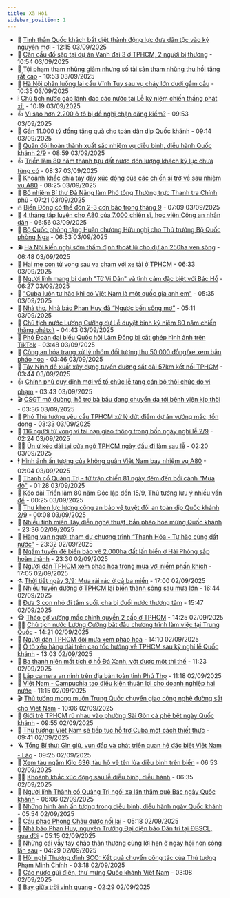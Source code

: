```yaml
---
title: Xã Hội
sidebar_position: 1
---
```


<!-- dantri-xa-hoi:START -->
- 🫣 [Tinh thần Quốc khách bất diệt thành động lực đưa dân tộc vào kỷ nguyên mới](https://dantri.com.vn/xa-hoi/tinh-than-quoc-khach-bat-diet-thanh-dong-luc-dua-dan-toc-vao-ky-nguyen-moi-20250903191508366.htm) - 12:15 03/09/2025
- 💼 [Cần cẩu đổ sập tại dự án Vành đai 3 ở TPHCM, 2 người bị thương](https://dantri.com.vn/xa-hoi/can-cau-do-sap-tai-du-an-vanh-dai-3-o-tphcm-2-nguoi-bi-thuong-20250903175159077.htm) - 10:54 03/09/2025
- 🎊 [Tội phạm tham nhũng giảm nhưng số tài sản tham nhũng thu hồi tăng rất cao](https://dantri.com.vn/xa-hoi/toi-pham-tham-nhung-giam-nhung-so-tai-san-tham-nhung-thu-hoi-tang-rat-cao-20250903174953156.htm) - 10:53 03/09/2025
- 🙉 [Hà Nội phân luồng lại cầu Vĩnh Tuy sau vụ cháy lớn dưới gầm cầu](https://dantri.com.vn/xa-hoi/ha-noi-phan-luong-lai-cau-vinh-tuy-sau-vu-chay-lon-duoi-gam-cau-20250903171715256.htm) - 10:35 03/09/2025
- 🕯 [Chủ tịch nước gặp lãnh đạo các nước tại Lễ kỷ niệm chiến thắng phát xít](https://dantri.com.vn/xa-hoi/chu-tich-nuoc-gap-lanh-dao-cac-nuoc-tai-le-ky-niem-chien-thang-phat-xit-20250903171938677.htm) - 10:19 03/09/2025
- 👍 [Vì sao hơn 2.200 ô tô bị đề nghị chặn đăng kiểm?](https://dantri.com.vn/xa-hoi/vi-sao-hon-2200-o-to-bi-de-nghi-chan-dang-kiem-20250903153033577.htm) - 09:53 03/09/2025
- 🤖 [Gần 11.000 tỷ đồng tặng quà cho toàn dân dịp Quốc khánh](https://dantri.com.vn/xa-hoi/gan-11000-ty-dong-tang-qua-cho-toan-dan-dip-quoc-khanh-20250903161214589.htm) - 09:14 03/09/2025
- 🙉 [Quân đội hoàn thành xuất sắc nhiệm vụ diễu binh, diễu hành Quốc khánh 2/9](https://dantri.com.vn/xa-hoi/quan-doi-hoan-thanh-xuat-sac-nhiem-vu-dieu-binh-dieu-hanh-quoc-khanh-29-20250903155602958.htm) - 08:59 03/09/2025
- 👍 [Triển lãm 80 năm thành tựu đất nước đón lượng khách kỷ lục chưa từng có](https://dantri.com.vn/xa-hoi/trien-lam-80-nam-thanh-tuu-dat-nuoc-don-luong-khach-ky-luc-chua-tung-co-20250903152348812.htm) - 08:37 03/09/2025
- 🗽 [Khoảnh khắc chia tay đầy xúc động của các chiến sĩ trở về sau nhiệm vụ A80](https://dantri.com.vn/xa-hoi/khoanh-khac-chia-tay-day-xuc-dong-cua-cac-chien-si-tro-ve-sau-nhiem-vu-a80-20250903145849685.htm) - 08:25 03/09/2025
- 🗽 [Bổ nhiệm Bí thư Đà Nẵng làm Phó tổng Thường trực Thanh tra Chính phủ](https://dantri.com.vn/xa-hoi/bo-nhiem-bi-thu-da-nang-lam-pho-tong-thuong-truc-thanh-tra-chinh-phu-20250903141559224.htm) - 07:21 03/09/2025
- 🔥 [Biển Đông có thể đón 2-3 cơn bão trong tháng 9](https://dantri.com.vn/xa-hoi/bien-dong-co-the-don-2-3-con-bao-trong-thang-9-20250903140136868.htm) - 07:09 03/09/2025
- 🦒 [4 tháng tập luyện cho A80 của 7.000 chiến sĩ, học viên Công an nhân dân](https://dantri.com.vn/xa-hoi/4-thang-tap-luyen-cho-a80-cua-7000-chien-si-hoc-vien-cong-an-nhan-dan-20250903134940430.htm) - 06:56 03/09/2025
- 🧐 [Bộ Quốc phòng tặng Huân chương Hữu nghị cho Thứ trưởng Bộ Quốc phòng Nga](https://dantri.com.vn/xa-hoi/bo-quoc-phong-tang-huan-chuong-huu-nghi-cho-thu-truong-bo-quoc-phong-nga-20250903133732993.htm) - 06:53 03/09/2025
- ⛽️ [Hà Nội kiến nghị sớm thẩm định thoát lũ cho dự án 250ha ven sông](https://dantri.com.vn/xa-hoi/ha-noi-kien-nghi-som-tham-dinh-thoat-lu-cho-du-an-250ha-ven-song-20250903133646385.htm) - 06:48 03/09/2025
- 🚀 [Hai mẹ con tử vong sau va chạm với xe tải ở TPHCM](https://dantri.com.vn/xa-hoi/hai-me-con-tu-vong-sau-va-cham-voi-xe-tai-o-tphcm-20250903130554004.htm) - 06:33 03/09/2025
- 🦒 [Người lính mang bí danh &quot;Tử Vi Dân&quot; và tình cảm đặc biệt với Bác Hồ](https://dantri.com.vn/xa-hoi/nguoi-linh-mang-bi-danh-tu-vi-dan-va-tinh-cam-dac-biet-voi-bac-ho-20250902165343359.htm) - 06:27 03/09/2025
- 🦅 [&quot;Cuba luôn tự hào khi có Việt Nam là một quốc gia anh em&quot;](https://dantri.com.vn/xa-hoi/cuba-luon-tu-hao-khi-co-viet-nam-la-mot-quoc-gia-anh-em-20250903122520847.htm) - 05:35 03/09/2025
- 🚀 [Nhà thơ, Nhà báo Phan Huy đã “Ngược bến sông mơ”](https://dantri.com.vn/xa-hoi/nha-tho-nha-bao-phan-huy-da-nguoc-ben-song-mo-20250903115841904.htm) - 05:11 03/09/2025
- 🦅 [Chủ tịch nước Lương Cường dự Lễ duyệt binh kỷ niệm 80 năm chiến thắng phátxít](https://dantri.com.vn/xa-hoi/chu-tich-nuoc-luong-cuong-du-le-duyet-binh-ky-niem-80-nam-chien-thang-phatxit-20250903114330127.htm) - 04:43 03/09/2025
- 🤠 [Phó Đoàn đại biểu Quốc hội Lâm Đồng bị cắt ghép hình ảnh trên TikTok](https://dantri.com.vn/xa-hoi/pho-doan-dai-bieu-quoc-hoi-lam-dong-bi-cat-ghep-hinh-anh-tren-tiktok-20250903104119056.htm) - 03:48 03/09/2025
- 💄 [Công an hóa trang xử lý nhóm đối tượng thu 50.000 đồng/xe xem bắn pháo hoa](https://dantri.com.vn/xa-hoi/cong-an-hoa-trang-xu-ly-nhom-doi-tuong-thu-50000-dongxe-xem-ban-phao-hoa-20250903104303638.htm) - 03:46 03/09/2025
- 🥷 [Tây Ninh đề xuất xây dựng tuyến đường sắt dài 57km kết nối TPHCM](https://dantri.com.vn/xa-hoi/tay-ninh-de-xuat-xay-dung-tuyen-duong-sat-dai-57km-ket-noi-tphcm-20250903095214446.htm) - 03:44 03/09/2025
- 👍 [Chính phủ quy định mới về tổ chức lễ tang cán bộ thôi chức do vi phạm](https://dantri.com.vn/xa-hoi/chinh-phu-quy-dinh-moi-ve-to-chuc-le-tang-can-bo-thoi-chuc-do-vi-pham-20250903103622829.htm) - 03:43 03/09/2025
- 🎬 [CSGT mở đường, hỗ trợ bà bầu đang chuyển dạ tới bệnh viện kịp thời](https://dantri.com.vn/xa-hoi/csgt-mo-duong-ho-tro-ba-bau-dang-chuyen-da-toi-benh-vien-kip-thoi-20250903103147716.htm) - 03:36 03/09/2025
- 🦒 [Phó Thủ tướng yêu cầu TPHCM xử lý dứt điểm dự án vướng mắc, tồn đọng](https://dantri.com.vn/xa-hoi/pho-thu-tuong-yeu-cau-tphcm-xu-ly-dut-diem-du-an-vuong-mac-ton-dong-20250903095943741.htm) - 03:33 03/09/2025
- 🌊 [116 người tử vong vì tai nạn giao thông trong bốn ngày nghỉ lễ 2/9](https://dantri.com.vn/xa-hoi/116-nguoi-tu-vong-vi-tai-nan-giao-thong-trong-bon-ngay-nghi-le-29-20250903085900507.htm) - 02:24 03/09/2025
- 🧑‍💻 [Ùn ứ kéo dài tại cửa ngõ TPHCM ngày đầu đi làm sau lễ](https://dantri.com.vn/xa-hoi/un-u-keo-dai-tai-cua-ngo-tphcm-ngay-dau-di-lam-sau-le-20250903090143269.htm) - 02:20 03/09/2025
- 🕴 [Hình ảnh ấn tượng của không quân Việt Nam bay nhiệm vụ A80](https://dantri.com.vn/xa-hoi/hinh-anh-an-tuong-cua-khong-quan-viet-nam-bay-nhiem-vu-a80-20250903084434655.htm) - 02:04 03/09/2025
- 🤔 [Thành cổ Quảng Trị - từ trận chiến 81 ngày đêm đến bối cảnh &quot;Mưa đỏ&quot;](https://dantri.com.vn/xa-hoi/thanh-co-quang-tri-tu-tran-chien-81-ngay-dem-den-boi-canh-mua-do-20250902183555480.htm) - 01:28 03/09/2025
- 💄 [Kéo dài Triển lãm 80 năm Độc lập đến 15/9, Thủ tướng lưu ý nhiều vấn đề](https://dantri.com.vn/xa-hoi/keo-dai-trien-lam-80-nam-doc-lap-den-159-thu-tuong-luu-y-nhieu-van-de-20250903071705397.htm) - 00:25 03/09/2025
- 🧠 [Thư khen lực lượng công an bảo vệ tuyệt đối an toàn dịp Quốc khánh 2/9](https://dantri.com.vn/xa-hoi/thu-khen-luc-luong-cong-an-bao-ve-tuyet-doi-an-toan-dip-quoc-khanh-29-20250903070214307.htm) - 00:08 03/09/2025
- 🦣 [Nhiều tỉnh miền Tây diễn nghệ thuật, bắn pháo hoa mừng Quốc khánh](https://dantri.com.vn/xa-hoi/nhieu-tinh-mien-tay-dien-nghe-thuat-ban-phao-hoa-mung-quoc-khanh-20250902225803082.htm) - 23:36 02/09/2025
- 💫 [Hàng vạn người tham dự  chương trình “Thanh Hóa - Tự hào cùng đất nước”](https://dantri.com.vn/xa-hoi/hang-van-nguoi-tham-du-chuong-trinh-thanh-hoa-tu-hao-cung-dat-nuoc-20250903000231166.htm) - 23:32 02/09/2025
- 🚀 [Ngắm tuyến đê biển bảo vệ 2.000ha đất lấn biển ở Hải Phòng sắp hoàn thành](https://dantri.com.vn/xa-hoi/ngam-tuyen-de-bien-bao-ve-2000ha-dat-lan-bien-o-hai-phong-sap-hoan-thanh-20250902162809149.htm) - 23:30 02/09/2025
- 🤔 [Người dân TPHCM xem pháo hoa trong mưa với niềm phấn khích](https://dantri.com.vn/xa-hoi/nguoi-dan-tphcm-xem-phao-hoa-trong-mua-voi-niem-phan-khich-20250902232854237.htm) - 17:05 02/09/2025
- ⚗️ [Thời tiết ngày 3/9: Mưa rải rác ở cả ba miền](https://dantri.com.vn/xa-hoi/thoi-tiet-ngay-39-mua-rai-rac-o-ca-ba-mien-20250902212826819.htm) - 17:00 02/09/2025
- 🫶 [Nhiều tuyến đường ở TPHCM lại biến thành sông sau mưa lớn](https://dantri.com.vn/xa-hoi/nhieu-tuyen-duong-o-tphcm-lai-bien-thanh-song-sau-mua-lon-20250902232426988.htm) - 16:44 02/09/2025
- 🌮 [Đưa 3 con nhỏ đi tắm suối, cha bị đuối nước thương tâm](https://dantri.com.vn/xa-hoi/dua-3-con-nho-di-tam-suoi-cha-bi-duoi-nuoc-thuong-tam-20250902205832673.htm) - 15:47 02/09/2025
- 🐵 [Tháo gỡ vướng mắc chính quyền 2 cấp ở TPHCM](https://dantri.com.vn/xa-hoi/thao-go-vuong-mac-chinh-quyen-2-cap-o-tphcm-20250902211232829.htm) - 14:25 02/09/2025
- 🧑‍🏫 [Chủ tịch nước Lương Cường bắt đầu chương trình làm việc tại Trung Quốc](https://dantri.com.vn/xa-hoi/chu-tich-nuoc-luong-cuong-bat-dau-chuong-trinh-lam-viec-tai-trung-quoc-20250902212144200.htm) - 14:21 02/09/2025
- 💫 [Người dân TPHCM đội mưa xem pháo hoa](https://dantri.com.vn/xa-hoi/nguoi-dan-tphcm-doi-mua-xem-phao-hoa-20250902205049350.htm) - 14:10 02/09/2025
- 🦩 [Ô tô xếp hàng dài trên cao tốc hướng về TPHCM sau kỳ nghỉ lễ Quốc khánh](https://dantri.com.vn/xa-hoi/o-to-xep-hang-dai-tren-cao-toc-huong-ve-tphcm-sau-ky-nghi-le-quoc-khanh-20250902194740047.htm) - 13:03 02/09/2025
- 🦄 [Ba thanh niên mất tích ở hồ Đá Xanh, vớt được một thi thể](https://dantri.com.vn/xa-hoi/ba-thanh-nien-mat-tich-o-ho-da-xanh-vot-duoc-mot-thi-the-20250902181435932.htm) - 11:23 02/09/2025
- 💂 [Lắp camera an ninh trên địa bàn toàn tỉnh Phú Thọ](https://dantri.com.vn/xa-hoi/lap-camera-an-ninh-tren-dia-ban-toan-tinh-phu-tho-20250902172222691.htm) - 11:18 02/09/2025
- 💄 [Việt Nam - Campuchia tạo điều kiện thuận lợi cho doanh nghiệp hai nước](https://dantri.com.vn/xa-hoi/viet-nam-campuchia-tao-dieu-kien-thuan-loi-cho-doanh-nghiep-hai-nuoc-20250902181520074.htm) - 11:15 02/09/2025
- 🎬 [Thủ tướng mong muốn Trung Quốc chuyển giao công nghệ đường sắt cho Việt Nam](https://dantri.com.vn/xa-hoi/thu-tuong-mong-muon-trung-quoc-chuyen-giao-cong-nghe-duong-sat-cho-viet-nam-20250902170634558.htm) - 10:06 02/09/2025
- 👀 [Giới trẻ TPHCM rủ nhau vào phường Sài Gòn cà phê bệt ngày Quốc khánh](https://dantri.com.vn/du-lich/gioi-tre-tphcm-ru-nhau-vao-phuong-sai-gon-ca-phe-bet-ngay-quoc-khanh-20250902130949316.htm) - 09:55 02/09/2025
- 💃 [Thủ tướng: Việt Nam sẽ tiếp tục hỗ trợ Cuba một cách thiết thực](https://dantri.com.vn/xa-hoi/thu-tuong-viet-nam-se-tiep-tuc-ho-tro-cuba-mot-cach-thiet-thuc-20250902164029667.htm) - 09:41 02/09/2025
- 🪜 [Tổng Bí thư: Gìn giữ, vun đắp và phát triển quan hệ đặc biệt Việt Nam - Lào](https://dantri.com.vn/xa-hoi/tong-bi-thu-gin-giu-vun-dap-va-phat-trien-quan-he-dac-biet-viet-nam-lao-20250902162530400.htm) - 09:25 02/09/2025
- 📝 [Xem tàu ngầm Kilo 636, tàu hộ vệ tên lửa diễu binh trên biển](https://dantri.com.vn/xa-hoi/xem-tau-ngam-kilo-636-tau-ho-ve-ten-lua-dieu-binh-tren-bien-20250902124028556.htm) - 06:53 02/09/2025
- 🧑‍💻 [Khoảnh khắc xúc động sau lễ diễu binh, diễu hành](https://dantri.com.vn/xa-hoi/khoanh-khac-xuc-dong-sau-le-dieu-binh-dieu-hanh-20250902132258895.htm) - 06:35 02/09/2025
- 👺 [Người lính Thành cổ Quảng Trị ngồi xe lăn thăm quê Bác ngày Quốc khánh](https://dantri.com.vn/du-lich/nguoi-linh-thanh-co-quang-tri-ngoi-xe-lan-tham-que-bac-ngay-quoc-khanh-20250902103732931.htm) - 06:06 02/09/2025
- 🌮 [Những hình ảnh ấn tượng trong diễu binh, diễu hành ngày Quốc khánh](https://dantri.com.vn/xa-hoi/nhung-hinh-anh-an-tuong-trong-dieu-binh-dieu-hanh-ngay-quoc-khanh-20250902110320741.htm) - 05:54 02/09/2025
- 🤭 [Cầu phao Phong Châu được nối lại](https://dantri.com.vn/xa-hoi/cau-phao-phong-chau-duoc-noi-lai-20250902104649073.htm) - 05:18 02/09/2025
- 💪 [Nhà báo Phan Huy, nguyên Trưởng Đại diện báo Dân trí tại ĐBSCL, qua đời](https://dantri.com.vn/xa-hoi/nha-bao-phan-huy-nguyen-truong-dai-dien-bao-dan-tri-tai-dbscl-qua-doi-20250902104310558.htm) - 05:15 02/09/2025
- 🧰 [Những cái vẫy tay chào thân thương cùng lời hẹn ở ngày hội non sông lần sau](https://dantri.com.vn/xa-hoi/nhung-cai-vay-tay-chao-than-thuong-cung-loi-hen-o-ngay-hoi-non-song-lan-sau-20250901212634577.htm) - 04:29 02/09/2025
- 🤡 [Hội nghị Thượng đỉnh SCO: Kết quả chuyến công tác của Thủ tướng Phạm Minh Chính](https://dantri.com.vn/xa-hoi/hoi-nghi-thuong-dinh-sco-ket-qua-chuyen-cong-tac-cua-thu-tuong-pham-minh-chinh-20250902101837302.htm) - 03:18 02/09/2025
- 🦆 [Các nước gửi điện, thư mừng Quốc khánh Việt Nam](https://dantri.com.vn/xa-hoi/cac-nuoc-gui-dien-thu-mung-quoc-khanh-viet-nam-20250902093731180.htm) - 03:08 02/09/2025
- 🦍 [Bay giữa trời vinh quang](https://dantri.com.vn/xa-hoi/bay-giua-troi-vinh-quang-20250901132702475.htm) - 02:29 02/09/2025<!-- dantri-xa-hoi:END -->
